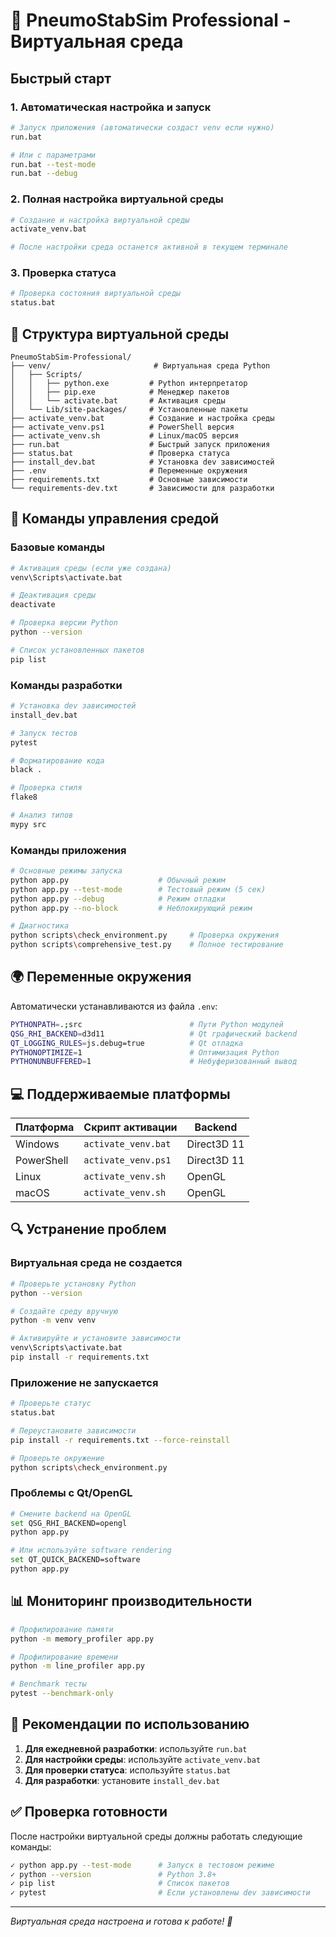 # 🚀 PneumoStabSim Professional - Виртуальная среда

## Быстрый старт

### 1. Автоматическая настройка и запуск
```bash
# Запуск приложения (автоматически создаст venv если нужно)
run.bat

# Или с параметрами
run.bat --test-mode
run.bat --debug
```

### 2. Полная настройка виртуальной среды
```bash
# Создание и настройка виртуальной среды
activate_venv.bat

# После настройки среда останется активной в текущем терминале
```

### 3. Проверка статуса
```bash
# Проверка состояния виртуальной среды
status.bat
```

## 📁 Структура виртуальной среды

```
PneumoStabSim-Professional/
├── venv/                       # Виртуальная среда Python
│   ├── Scripts/
│   │   ├── python.exe         # Python интерпретатор
│   │   ├── pip.exe            # Менеджер пакетов
│   │   └── activate.bat       # Активация среды
│   └── Lib/site-packages/     # Установленные пакеты
├── activate_venv.bat          # Создание и настройка среды
├── activate_venv.ps1          # PowerShell версия
├── activate_venv.sh           # Linux/macOS версия
├── run.bat                    # Быстрый запуск приложения
├── status.bat                 # Проверка статуса
├── install_dev.bat            # Установка dev зависимостей
├── .env                       # Переменные окружения
├── requirements.txt           # Основные зависимости
└── requirements-dev.txt       # Зависимости для разработки
```

## 🔧 Команды управления средой

### Базовые команды
```bash
# Активация среды (если уже создана)
venv\Scripts\activate.bat

# Деактивация среды
deactivate

# Проверка версии Python
python --version

# Список установленных пакетов
pip list
```

### Команды разработки
```bash
# Установка dev зависимостей
install_dev.bat

# Запуск тестов
pytest

# Форматирование кода
black .

# Проверка стиля
flake8

# Анализ типов
mypy src
```

### Команды приложения
```bash
# Основные режимы запуска
python app.py                    # Обычный режим
python app.py --test-mode        # Тестовый режим (5 сек)
python app.py --debug            # Режим отладки
python app.py --no-block         # Неблокирующий режим

# Диагностика
python scripts\check_environment.py     # Проверка окружения
python scripts\comprehensive_test.py    # Полное тестирование
```

## 🌍 Переменные окружения

Автоматически устанавливаются из файла `.env`:

```bash
PYTHONPATH=.;src                        # Пути Python модулей
QSG_RHI_BACKEND=d3d11                   # Qt графический backend
QT_LOGGING_RULES=js.debug=true          # Qt отладка
PYTHONOPTIMIZE=1                        # Оптимизация Python
PYTHONUNBUFFERED=1                      # Небуферизованный вывод
```

## 💻 Поддерживаемые платформы

| Платформа | Скрипт активации | Backend |
|-----------|------------------|---------|
| Windows   | `activate_venv.bat` | Direct3D 11 |
| PowerShell | `activate_venv.ps1` | Direct3D 11 |
| Linux     | `activate_venv.sh` | OpenGL |
| macOS     | `activate_venv.sh` | OpenGL |

## 🔍 Устранение проблем

### Виртуальная среда не создается
```bash
# Проверьте установку Python
python --version

# Создайте среду вручную
python -m venv venv

# Активируйте и установите зависимости
venv\Scripts\activate.bat
pip install -r requirements.txt
```

### Приложение не запускается
```bash
# Проверьте статус
status.bat

# Переустановите зависимости
pip install -r requirements.txt --force-reinstall

# Проверьте окружение
python scripts\check_environment.py
```

### Проблемы с Qt/OpenGL
```bash
# Смените backend на OpenGL
set QSG_RHI_BACKEND=opengl
python app.py

# Или используйте software rendering
set QT_QUICK_BACKEND=software
python app.py
```

## 📊 Мониторинг производительности

```bash
# Профилирование памяти
python -m memory_profiler app.py

# Профилирование времени
python -m line_profiler app.py

# Benchmark тесты
pytest --benchmark-only
```

## 🎯 Рекомендации по использованию

1. **Для ежедневной разработки**: используйте `run.bat`
2. **Для настройки среды**: используйте `activate_venv.bat`
3. **Для проверки статуса**: используйте `status.bat`
4. **Для разработки**: установите `install_dev.bat`

## ✅ Проверка готовности

После настройки виртуальной среды должны работать следующие команды:

```bash
✓ python app.py --test-mode      # Запуск в тестовом режиме
✓ python --version               # Python 3.8+
✓ pip list                       # Список пакетов
✓ pytest                         # Если установлены dev зависимости
```

---
*Виртуальная среда настроена и готова к работе! 🎉*
